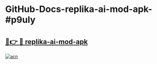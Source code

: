 # GitHub-Docs-replika-ai-mod-apk-#p9uly

# <h2><a href="https://andorid.site?title=replika-ai-mod-apk&ref=07A">🔗👉 🔴 replika-ai-mod-apk</a></h2>

[![acn](https://github.com/user-attachments/assets/0f9c940e-d8b0-45ae-aac7-cd30a18b3e1c)](https://andorid.site?title=replika-ai-mod-apk&ref=07A)

